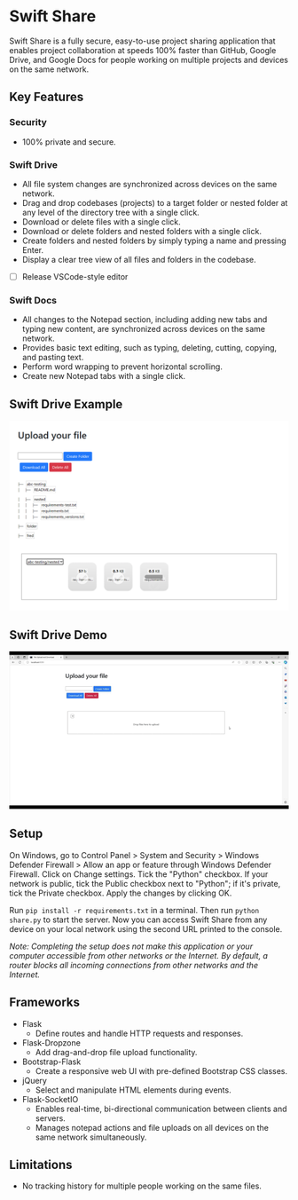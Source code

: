 # Swift Share

Swift Share is a fully secure, easy-to-use project sharing application that enables project collaboration at speeds 100% faster than GitHub, Google Drive, and Google Docs for people working on multiple projects and devices on the same network.

## Key Features

### Security
* 100% private and secure.

### Swift Drive
* All file system changes are synchronized across devices on the same network.
* Drag and drop codebases (projects) to a target folder or nested folder at any level of the directory tree with a single click.
* Download or delete files with a single click.
* Download or delete folders and nested folders with a single click.
* Create folders and nested folders by simply typing a name and pressing Enter.
* Display a clear tree view of all files and folders in the codebase.

- [ ] Release VSCode-style editor

### Swift Docs
* All changes to the Notepad section, including adding new tabs and typing new content, are synchronized across devices on the same network.
* Provides basic text editing, such as typing, deleting, cutting, copying, and pasting text.
* Perform word wrapping to prevent horizontal scrolling.
* Create new Notepad tabs with a single click.

## Swift Drive Example
<img src="./data/example.png" alt="Example" width="690">

## Swift Drive Demo
![](./data/walkthrough.gif)

## Setup
On Windows, go to Control Panel > System and Security > Windows Defender Firewall > Allow an app or feature through Windows Defender Firewall. Click on Change settings. Tick the "Python" checkbox. If your network is public, tick the Public checkbox next to "Python"; if it's private, tick the Private checkbox. Apply the changes by clicking OK.

Run `pip install -r requirements.txt` in a terminal. Then run `python share.py` to start the server. Now you can access Swift Share from any device on your local network using the second URL printed to the console.

*Note: Completing the setup does not make this application or your computer accessible from other networks or the Internet. By default, a router blocks all incoming connections from other networks and the Internet.*

## Frameworks
* Flask
    - Define routes and handle HTTP requests and responses.
* Flask-Dropzone
    - Add drag-and-drop file upload functionality.
* Bootstrap-Flask
    - Create a responsive web UI with pre-defined Bootstrap CSS classes.
* jQuery
    - Select and manipulate HTML elements during events.
* Flask-SocketIO
    - Enables real-time, bi-directional communication between clients and servers.
    - Manages notepad actions and file uploads on all devices on the same network simultaneously.

## Limitations
* No tracking history for multiple people working on the same files.